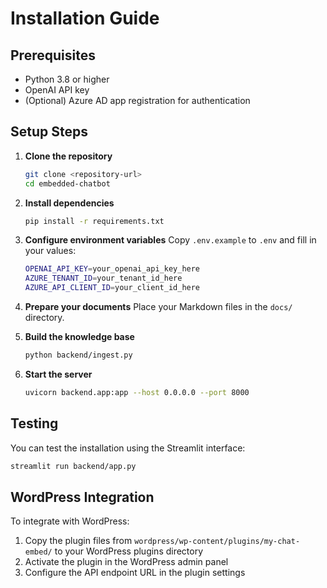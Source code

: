 # Installation Guide

## Prerequisites

- Python 3.8 or higher
- OpenAI API key
- (Optional) Azure AD app registration for authentication

## Setup Steps

1. **Clone the repository**
   ```bash
   git clone <repository-url>
   cd embedded-chatbot
   ```

2. **Install dependencies**
   ```bash
   pip install -r requirements.txt
   ```

3. **Configure environment variables**
   Copy `.env.example` to `.env` and fill in your values:
   ```bash
   OPENAI_API_KEY=your_openai_api_key_here
   AZURE_TENANT_ID=your_tenant_id_here
   AZURE_API_CLIENT_ID=your_client_id_here
   ```

4. **Prepare your documents**
   Place your Markdown files in the `docs/` directory.

5. **Build the knowledge base**
   ```bash
   python backend/ingest.py
   ```

6. **Start the server**
   ```bash
   uvicorn backend.app:app --host 0.0.0.0 --port 8000
   ```

## Testing

You can test the installation using the Streamlit interface:
```bash
streamlit run backend/app.py
```

## WordPress Integration

To integrate with WordPress:

1. Copy the plugin files from `wordpress/wp-content/plugins/my-chat-embed/` to your WordPress plugins directory
2. Activate the plugin in the WordPress admin panel
3. Configure the API endpoint URL in the plugin settings
